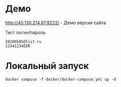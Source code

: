 # Демо 
http://45.130.214.61:9222/ - Демо версия сайта

Тест логин/пароль
```
20200505@list.ru
12341234EER
```

# Локальный запуск

```
docker compose -f docker/docker-compose.yml up -d
```